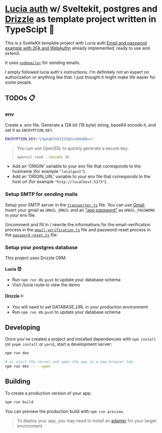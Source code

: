 # [Lucia auth](https://lucia-auth.com) w/ Sveltekit, postgres and [Drizzle](https://orm.drizzle.team) as template project written in TypeScipt :revolving_hearts:

This is a SvelteKit template project with Lucia auth [Email and password example with 2FA and WebAuthn](https://lucia-auth.com/examples/email-password-2fa-webauthn) already implemented, ready to use and extend.

It uses [`nodemailer`](https://www.nodemailer.com) for sending emails.

I simply followed lucia auth's instructions. I'm definitely not an expert on authorization or anything like that. I just thought it might make life easier for some people.

## TODOs :clipboard:

### env

Create a .env file. Generate a 128 bit (16 byte) string, base64 encode it, and set it as `ENCRYPTION_KEY`.

```bash
ENCRYPTION_KEY="L9pmqRJnO1ZJSQ2svbHuBA=="
```

> You can use OpenSSL to quickly generate a secure key.
>
> ```bash
> openssl rand --base64 16
> ```


- Add an 'ORIGIN' variable to your env file that corresponds to the hostname (for example `"localgost"`).
- Add an 'ORIGIN_URL' variable to your env file that corresponds to the host url (for example `"http://localhost:5173"`).

### Setup SMTP for sending mails

Setup your SMTP server in the [`transporter.ts`](src/lib/server/transporter.ts) file. You can use [Gmail](https://support.google.com/a/answer/176600). Insert your gmail as `GMAIL_EMAIL` and an ["app password"](https://support.google.com/mail/answer/185833?hl=en&sjid=4253428048818908293-EU) as `GMAIL_PASSWORD` in your env file.

Uncomment and fill in / rewrite the informations for the email-verification process in the [`email-verification.ts`](src/lib/server/email-verification.ts) file and password-reset process in the [`password-reset.ts`](src/lib/server/password-reset.ts) file.

### Setup your postgres database

This project uses Drizzle ORM.

#### Lucia :smiling_imp:
- Run `npm run db:push` to update your database schema
- Visit /lucia route to view the demo

#### Drizzle :sweat_drops:
- You will need to set DATABASE_URL in your production environment
- Run `npm run db:push` to update your database schema

## Developing

Once you've created a project and installed dependencies with `npm install` (or `pnpm install` or `yarn`), start a development server:

```bash
npm run dev

# or start the server and open the app in a new browser tab
npm run dev -- --open
```

## Building

To create a production version of your app:

```bash
npm run build
```

You can preview the production build with `npm run preview`.

> To deploy your app, you may need to install an [adapter](https://svelte.dev/docs/kit/adapters) for your target environment.
